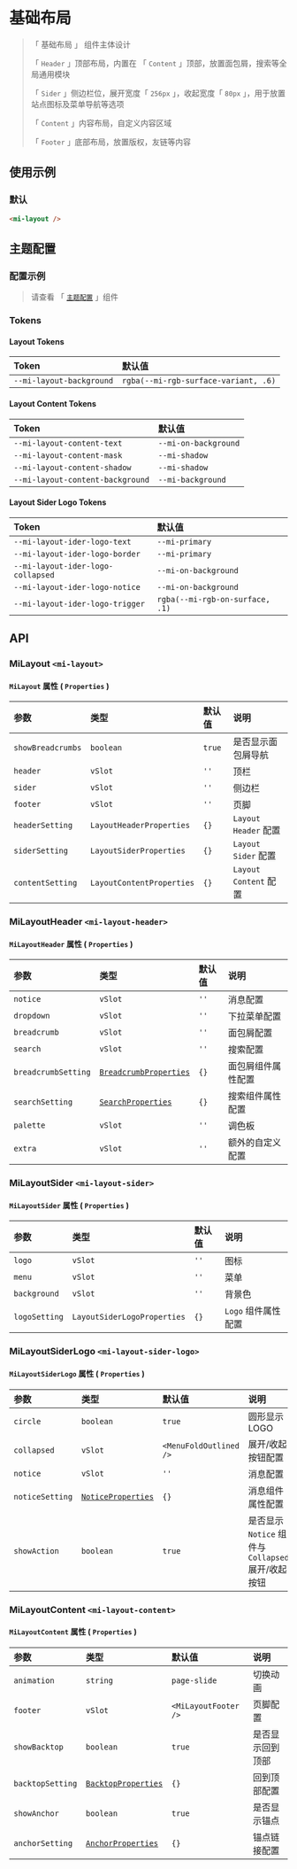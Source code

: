 # 基础布局

> 「 基础布局 」 组件主体设计
>
> 「 `Header` 」顶部布局，内置在 「 `Content` 」顶部，放置面包屑，搜索等全局通用模块
>
> 「 `Sider` 」侧边栏位，展开宽度「 `256px` 」，收起宽度「 `80px` 」，用于放置站点图标及菜单导航等选项
>
> 「 `Content` 」内容布局，自定义内容区域
>
> 「 `Footer` 」底部布局，放置版权，友链等内容

## 使用示例

### 默认

```html
<mi-layout />
```

## 主题配置

### 配置示例

> 请查看 「 [`主题配置`](../theme/README.md) 」组件

### Tokens

#### Layout Tokens

| Token | 默认值
| :---- | :----
| `--mi-layout-background` | `rgba(--mi-rgb-surface-variant, .6)`

#### Layout Content Tokens

| Token | 默认值
| :---- | :----
| `--mi-layout-content-text` | `--mi-on-background`
| `--mi-layout-content-mask` | `--mi-shadow`
| `--mi-layout-content-shadow` | `--mi-shadow`
| `--mi-layout-content-background` | `--mi-background`

#### Layout Sider Logo Tokens

| Token | 默认值
| :---- | :----
| `--mi-layout-ider-logo-text` | `--mi-primary`
| `--mi-layout-ider-logo-border` | `--mi-primary`
| `--mi-layout-ider-logo-collapsed` | `--mi-on-background`
| `--mi-layout-ider-logo-notice` | `--mi-on-background`
| `--mi-layout-ider-logo-trigger` | `rgba(--mi-rgb-on-surface, .1)`

## API

### MiLayout `<mi-layout>`

#### `MiLayout` 属性 ( `Properties` )

| 参数 | 类型 | 默认值 | 说明
| :---- | :---- | :---- | :----
| `showBreadcrumbs` | `boolean` | `true` | 是否显示面包屑导航
| `header` | `vSlot` | `''` | 顶栏
| `sider` | `vSlot` | `''` | 侧边栏
| `footer` | `vSlot` | `''` | 页脚
| `headerSetting` | `LayoutHeaderProperties` | `{}` | `Layout Header` 配置
| `siderSetting` | `LayoutSiderProperties` | `{}` | `Layout Sider` 配置
| `contentSetting` | `LayoutContentProperties` | `{}` | `Layout Content` 配置

### MiLayoutHeader `<mi-layout-header>`

#### `MiLayoutHeader` 属性 ( `Properties` )

| 参数 | 类型 | 默认值 | 说明
| :---- | :---- | :---- | :----
| `notice` | `vSlot` | `''` | 消息配置
| `dropdown` | `vSlot` | `''` | 下拉菜单配置
| `breadcrumb` | `vSlot` | `''` | 面包屑配置
| `search` | `vSlot` | `''` | 搜索配置
| `breadcrumbSetting` | [`BreadcrumbProperties`](../breadcrumb/README.md) | `{}` | 面包屑组件属性配置
| `searchSetting` | [`SearchProperties`](../search/README.md) | `{}` | 搜索组件属性配置
| `palette` | `vSlot` | `''` | 调色板
| `extra` | `vSlot` | `''` | 额外的自定义配置

### MiLayoutSider `<mi-layout-sider>`

#### `MiLayoutSider` 属性 ( `Properties` )

| 参数 | 类型 | 默认值 | 说明
| :---- | :---- | :---- | :----
| `logo` | `vSlot` | `''` | 图标
| `menu` | `vSlot` | `''` | 菜单
| `background` | `vSlot` | `''` | 背景色
| `logoSetting` | `LayoutSiderLogoProperties` | `{}` | `Logo` 组件属性配置

### MiLayoutSiderLogo `<mi-layout-sider-logo>`

#### `MiLayoutSiderLogo` 属性 ( `Properties` )

| 参数 | 类型 | 默认值 | 说明
| :---- | :---- | :---- | :----
| `circle` | `boolean` | `true` | 圆形显示 LOGO
| `collapsed` | `vSlot` | `<MenuFoldOutlined />` | 展开/收起按钮配置
| `notice` | `vSlot` | `''` | 消息配置
| `noticeSetting` | [`NoticeProperties`](../notice/README.md) | `{}` | 消息组件属性配置
| `showAction` | `boolean` | `true` | 是否显示 `Notice` 组件与 `Collapsed` 展开/收起按钮

### MiLayoutContent `<mi-layout-content>`

#### `MiLayoutContent` 属性 ( `Properties` )

| 参数 | 类型 | 默认值 | 说明
| :---- | :---- | :---- | :----
| `animation` | `string` | `page-slide` | 切换动画
| `footer` | `vSlot` | `<MiLayoutFooter />` | 页脚配置
| `showBacktop` | `boolean` | `true` | 是否显示回到顶部
| `backtopSetting` | [`BacktopProperties`](../backtop/README.md) | `{}` | 回到顶部配置
| `showAnchor` | `boolean` | `true` | 是否显示锚点
| `anchorSetting` | [`AnchorProperties`](../anchor/README.md) | `{}` | 锚点链接配置

